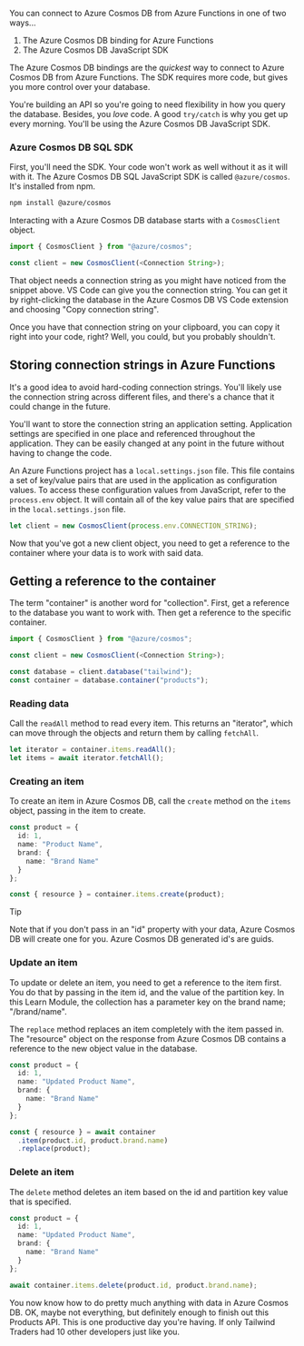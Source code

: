 You can connect to Azure Cosmos DB from Azure Functions in one of two ways...

1. The Azure Cosmos DB binding for Azure Functions
2. The Azure Cosmos DB JavaScript SDK

The Azure Cosmos DB bindings are the _quickest_ way to connect to Azure Cosmos DB from Azure Functions. The SDK requires more code, but gives you more control over your database.

You're building an API so you're going to need flexibility in how you query the database. Besides, you _love_ code. A good `try/catch` is why you get up every morning. You'll be using the Azure Cosmos DB JavaScript SDK.

### Azure Cosmos DB SQL SDK

First, you'll need the SDK. Your code won't work as well without it as it will with it. The Azure Cosmos DB SQL JavaScript SDK is called `@azure/cosmos`. It's installed from npm.

```bash
npm install @azure/cosmos
```

Interacting with a Azure Cosmos DB database starts with a `CosmosClient` object.

```typescript
import { CosmosClient } from "@azure/cosmos";

const client = new CosmosClient(<Connection String>);
```

That object needs a connection string as you might have noticed from the snippet above. VS Code can give you the connection string. You can get it by right-clicking the database in the Azure Cosmos DB VS Code extension and choosing "Copy connection string".

Once you have that connection string on your clipboard, you can copy it right into your code, right? Well, you could, but you probably shouldn't.

## Storing connection strings in Azure Functions

It's a good idea to avoid hard-coding connection strings. You'll likely use the connection string across different files, and there's a chance that it could change in the future.

You'll want to store the connection string an application setting. Application settings are specified in one place and referenced throughout the application. They can be easily changed at any point in the future without having to change the code.

An Azure Functions project has a `local.settings.json` file. This file contains a set of key/value pairs that are used in the application as configuration values. To access these configuration values from JavaScript, refer to the `process.env` object. It will contain all of the key value pairs that are specified in the `local.settings.json` file.

```typescript
let client = new CosmosClient(process.env.CONNECTION_STRING);
```

Now that you've got a new client object, you need to get a reference to the container where your data is to work with said data.

## Getting a reference to the container

The term "container" is another word for "collection". First, get a reference to the database you want to work with. Then get a reference to the specific container.

```typescript
import { CosmosClient } from "@azure/cosmos";

const client = new CosmosClient(<Connection String>);

const database = client.database("tailwind");
const container = database.container("products");
```

### Reading data

Call the `readAll` method to read every item. This returns an "iterator", which can move through the objects and return them by calling `fetchAll`.

```typescript
let iterator = container.items.readAll();
let items = await iterator.fetchAll();
```

### Creating an item

To create an item in Azure Cosmos DB, call the `create` method on the `items` object, passing in the item to create.

```typescript
const product = {
  id: 1,
  name: "Product Name",
  brand: {
    name: "Brand Name"
  }
};

const { resource } = container.items.create(product);
```

> [!TIP]
> Note that if you don't pass in an "id" property with your data, Azure Cosmos DB will create one for you. Azure Cosmos DB generated id's are guids.

### Update an item

To update or delete an item, you need to get a reference to the item first. You do that by passing in the item id, and the value of the partition key. In this Learn Module, the collection has a parameter key on the brand name; "/brand/name".

The `replace` method replaces an item completely with the item passed in. The "resource" object on the response from Azure Cosmos DB contains a reference to the new object value in the database.

```typescript
const product = {
  id: 1,
  name: "Updated Product Name",
  brand: {
    name: "Brand Name"
  }
};

const { resource } = await container
  .item(product.id, product.brand.name)
  .replace(product);
```

### Delete an item

The `delete` method deletes an item based on the id and partition key value that is specified.

```typescript
const product = {
  id: 1,
  name: "Updated Product Name",
  brand: {
    name: "Brand Name"
  }
};

await container.items.delete(product.id, product.brand.name);
```

You now know how to do pretty much anything with data in Azure Cosmos DB. OK, maybe not everything, but definitely enough to finish out this Products API. This is one productive day you're having. If only Tailwind Traders had 10 other developers just like you.
